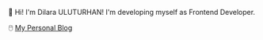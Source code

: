 :wave: Hi! I'm Dilara ULUTURHAN! I'm developing myself as Frontend Developer.

:computer_mouse: [My Personal Blog](https://dilarauluturhan.vercel.app)
